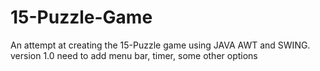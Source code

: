 # 15-Puzzle-Game
An attempt at creating the 15-Puzzle game using JAVA AWT  and SWING.
version 1.0
need to add menu bar, timer, some other options
